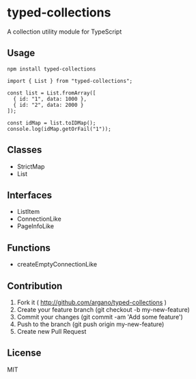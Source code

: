# typed-collections

A collection utility module for TypeScript


## Usage

```
npm install typed-collections
```

```
import { List } from "typed-collections";

const list = List.fromArray([
  { id: "1", data: 1000 },
  { id: "2", data: 2000 }
]);

const idMap = list.toIDMap();
console.log(idMap.getOrFail("1"));
```

## Classes

- StrictMap
- List

## Interfaces

- ListItem
- ConnectionLike
- PageInfoLike

## Functions

- createEmptyConnectionLike


## Contribution

1. Fork it ( http://github.com/argano/typed-collections )
2. Create your feature branch (git checkout -b my-new-feature)
3. Commit your changes (git commit -am 'Add some feature')
4. Push to the branch (git push origin my-new-feature)
5. Create new Pull Request

## License

MIT
